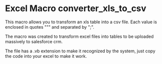 # Excel Macro converter_xls_to_csv
This macro allows you to transform an xls table into a csv file. Each value is enclosed in quotes """ and separated by ";".

The macro was created to transform excel files into tables to be uploaded massively to salesforce crm.

The file has a .vb extension to make it recognized by the system, just copy the code into your excel to make it work.
